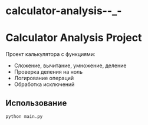 # calculator-analysis--_-
# Calculator Analysis Project

Проект калькулятора с функциями:
- Сложение, вычитание, умножение, деление
- Проверка деления на ноль
- Логирование операций
- Обработка исключений

## Использование
```bash
python main.py

